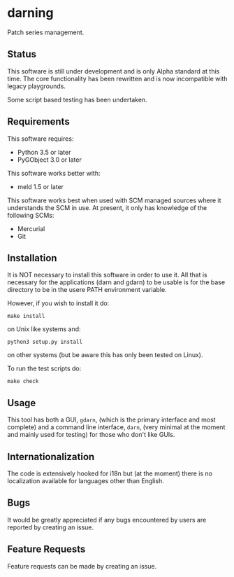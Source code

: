 darning
=======

Patch series management.

Status
------

This software is still under development and is only Alpha standard at
this time.  The core functionality has been rewritten and is now
incompatible with legacy playgrounds.

Some script based testing has been undertaken.

Requirements
------------

This software requires:
 * Python 3.5 or later
 * PyGObject 3.0 or later

This software works better with:
 * meld 1.5 or later

This software works best when used with SCM managed sources where it
understands the SCM in use.  At present, it only has knowledge of the
following SCMs:
  * Mercurial
  * Git

Installation
------------

It is NOT necessary to install this software in order to use it.  All
that is necessary for the applications (darn and gdarn) to be usable is
for the base directory to be in the usere PATH environment variable.

However, if you wish to install it do:

    make install

on Unix like systems and:

    python3 setup.py install

on other systems (but be aware this has only been tested on Linux).

To run the test scripts do:

    make check

Usage
-----

This tool has both a GUI, `gdarn`, (which is the primary interface and
most complete) and a command line interface, `darn`, (very minimal at the
moment and mainly used for testing) for those who don't like GUIs.

Internationalization
--------------------

The code is extensively hooked for i18n but (at the moment) there is no
localization available for languages other than English.

Bugs
----

It would be greatly appreciated if any bugs encountered by users are
reported by creating an issue.

Feature Requests
----------------

Feature requests can be made by creating an issue.
